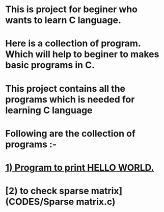 # This is project for beginer who wants to learn C language.
# Here is a collection of program. Which will help to beginer to makes basic programs in C.
# This project contains all the programs which is needed for learning C language
# Following are the collection of programs :-

# [1) Program to print HELLO WORLD.](CODES/hello.c)
# [2) to check sparse matrix](CODES/Sparse matrix.c)
